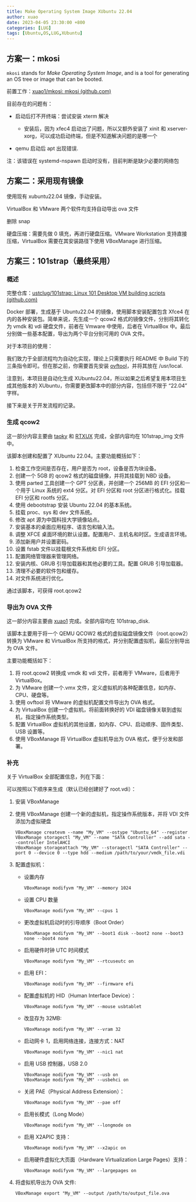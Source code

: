 ```yaml
---
title: Make Operating System Image XUbuntu 22.04
author: xuao
date: 2023-04-05 23:30:00 +800
categories: [LUG]
tags: [Ubuntu,OS,LUG,XUbuntu]
---
```


## 方案一：mkosi

`mkosi` stands for _Make Operating System Image_, and is a tool for generating an OS tree or image that can be booted.

前置工作：[xuao1/mkosi: mkosi (github.com)](https://github.com/xuao1/mkosi)

目前存在的问题有：

- 启动后打不开终端：尝试安装 xterm 解决

  - 安装后，因为 xfec4 启动出了问题，所以又额外安装了 xinit 和 xserver-xorg，可以成功启动终端，但是不知道解决问题的是哪一个

- qemu 启动后 apt 出现错误.

 注：该错误在 systemd-nspawn 启动时没有，目前判断是缺少必要的网络包

## 方案二：采用现有镜像

使用现有 xubuntu22.04 镜像，手动安装。

VirtualBox 和 VMware 两个软件均支持自动导出 ova 文件

删除 snap

硬盘压缩：需要先做 0 填充，再进行硬盘压缩。VMware Workstation 支持直接压缩，VirtualBox 需要在其安装路径下使用 VBoxManage 进行压缩。

## 方案三：101strap（最终采用）

### 概述

完整仓库：[ustclug/101strap: Linux 101 Desktop VM building scripts (github.com)](https://github.com/ustclug/101strap)

Docker 部署，生成基于 Ubuntu22.04 的镜像，使用脚本安装配置包含 Xfce4 在内的各种安装包。简单来说，先生成一个 qcow2 格式的镜像文件，分别将其转化为 vmdk 和 vdi 硬盘文件，前者在 Vmware 中使用，后者在 VirtualBox 中。最后分别做一些基本配置，导出为两个平台分别可用的 OVA 文件。

对于本项目的使用：

我们致力于全部流程均为自动化实现，理论上只需要执行 README 中 Build 下的三条指令即可。但在那之前，你需要首先安装 [ovftool](https://developer.vmware.com/web/tool/4.4.0/ovf)，并将其放在 /usr/local.

注意到，本项目是自动化生成 XUbuntu22.04，所以如果之后希望复用本项目生成其他版本的 XUbuntu，你需要更改脚本中的部分内容，包括但不限于 “22.04” 字样。

接下来是关于开发流程的记录。

### 生成 qcow2

这一部分内容主要由 [taoky](https://github.com/taoky) 和 [RTXUX](https://github.com/RTXUX) 完成，全部内容均在 101strap_img 文件中。

该脚本创建和配置了 XUbuntu 22.04。主要功能概括如下：

1. 检查工作空间是否存在，用户是否为 root，设备是否为块设备。
2. 创建一个 5GB 的 qcow2 格式的磁盘镜像，并将其挂载到 NBD 设备。
3. 使用 parted 工具创建一个 GPT 分区表，并创建一个 256MB 的 EFI 分区和一个用于 Linux 系统的 ext4 分区。对 EFI 分区和 root 分区进行格式化。挂载 EFI 分区和 rootfs 分区。
4. 使用 debootstrap 安装 Ubuntu 22.04 的基本系统。
5. 挂载 proc、sys 和 dev 文件系统。
6. 修改 apt 源为中国科技大学镜像站点。
7. 安装基本的桌面应用程序、语言包和输入法。
8. 调整 XFCE 桌面环境的默认设置。配置用户、主机名和时区。生成语言环境。
9. 添加新用户并设置密码。
10. 设置 fstab 文件以挂载根文件系统和 EFI 分区。
11. 配置网络管理器来管理网络。
12. 安装内核、GRUB 引导加载器和其他必要的工具。配置 GRUB 引导加载器。
13. 清理不必要的软件包和缓存。
14. 对文件系统进行优化。

通过该脚本，可获得 root.qcow2

### 导出为 OVA 文件

这一部分内容主要由 [xuao1](https://github.com/xuao1) 完成。全部内容均在 101strap_disk.

该脚本主要用于将一个 QEMU QCOW2 格式的虚拟磁盘镜像文件（root.qcow2）转换为 VMware 和 VirtualBox 所支持的格式，并分别配置虚拟机，最后分别导出为 OVA 文件。

主要功能概括如下：

1.  将 root.qcow2 转换成 vmdk 和 vdi 文件，前者用于 VMware，后者用于 VirtualBox。
2.  为 VMware 创建一个.vmx 文件，定义虚拟机的各种配置信息，如内存、CPU、硬盘等。
3.  使用 ovftool 将 VMware 的虚拟机配置文件导出为 OVA 格式。
4.  为 VirtualBox 创建一个虚拟机，将前面转换好的 VDI 磁盘镜像关联到虚拟机，指定操作系统类型。
5.  配置 VirtualBox 虚拟机的其他设置，如内存、CPU、启动顺序、固件类型、USB 设置等。
6.  使用 VBoxManage 将 VirtualBox 虚拟机导出为 OVA 格式，便于分发和部署。

### 补充

关于 VirtualBox 全部配置信息，列在下面：

可以按照以下顺序来生成（默认已经创建好了 root.vdi）：

1. 安装 VBoxManage

2. 使用 VBoxManage 创建一个新的虚拟机，指定操作系统版本，并将 VDI 文件添加为虚拟硬盘

   ```shell
   VBoxManage createvm --name "My_VM" --ostype "Ubuntu_64" --register
   VBoxManage storagectl "My_VM" --name "SATA Controller" --add sata --controller IntelAHCI
   VBoxManage storageattach "My_VM" --storagectl "SATA Controller" --port 0 --device 0 --type hdd --medium /path/to/your/vmdk_file.vdi
   ```

3. 配置虚拟机：

   - 设置内存

     ```shell
     VBoxManage modifyvm "My_VM" --memory 1024
     ```

   - 设置 CPU 数量

     ```shell
     VBoxManage modifyvm "My_VM" --cpus 1
     ```

   - 更改虚拟机启动时的引导顺序（Boot Order）

     ```shell
     VBoxManage modifyvm "My_VM" --boot1 disk --boot2 none --boot3 none --boot4 none
     ```

   - 启用硬件时钟 UTC 时间模式

     ```shell
     VBoxManage modifyvm "My_VM" --rtcuseutc on
     ```

   - 启用 EFI：

     ```shell
     VBoxManage modifyvm "My_VM" --firmware efi
     ```

   - 配置虚拟机的 HID（Human Interface Device）：

     ```shell
     VBoxManage modifyvm "My_VM" --mouse usbtablet
     ```

   - 改显存为 32MB:

     ```shell
     VBoxManage modifyvm "My_VM" --vram 32
     ```

   - 启动网卡 1，启用网络连接，连接方式：NAT

     ```shell
     VBoxManage modifyvm "My_VM" --nic1 nat
     ```

   - 启用 USB 控制器，USB 2.0

     ```shell
     VBoxManage modifyvm "My_VM" --usb on
     VBoxManage modifyvm "My_VM" --usbehci on
     ```

   - 关闭 PAE（Physical Address Extension）：

     ```shell
     VBoxManage modifyvm "My_VM" --pae off
     ```

   - 启用长模式（Long Mode）

     ```shell
     VBoxManage modifyvm "My_VM" --longmode on
     ```

   - 启用 X2APIC 支持：

     ```shell
     VBoxManage modifyvm "My_VM" --x2apic on
     ```

   - 启用硬件虚拟化大页面（Hardware Virtualization Large Pages）支持：

     ```shell
     VBoxManage modifyvm "My_VM" --largepages on
     ```

4. 将虚拟机导出为 OVA 文件:

   ```shell
   VBoxManage export "My_VM" --output /path/to/output_file.ova
   ```

